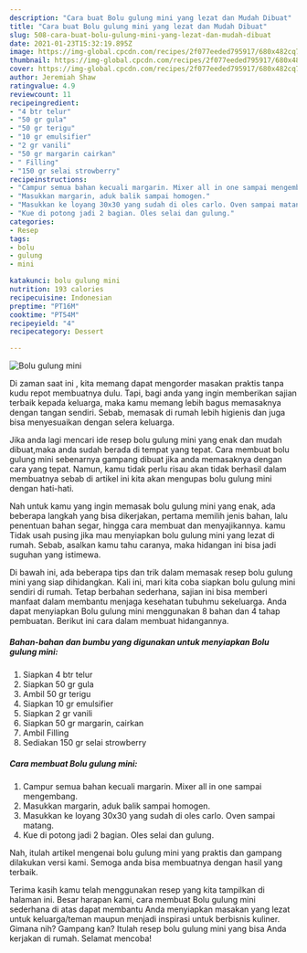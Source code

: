 ```yaml
---
description: "Cara buat Bolu gulung mini yang lezat dan Mudah Dibuat"
title: "Cara buat Bolu gulung mini yang lezat dan Mudah Dibuat"
slug: 508-cara-buat-bolu-gulung-mini-yang-lezat-dan-mudah-dibuat
date: 2021-01-23T15:32:19.895Z
image: https://img-global.cpcdn.com/recipes/2f077eeded795917/680x482cq70/bolu-gulung-mini-foto-resep-utama.jpg
thumbnail: https://img-global.cpcdn.com/recipes/2f077eeded795917/680x482cq70/bolu-gulung-mini-foto-resep-utama.jpg
cover: https://img-global.cpcdn.com/recipes/2f077eeded795917/680x482cq70/bolu-gulung-mini-foto-resep-utama.jpg
author: Jeremiah Shaw
ratingvalue: 4.9
reviewcount: 11
recipeingredient:
- "4 btr telur"
- "50 gr gula"
- "50 gr terigu"
- "10 gr emulsifier"
- "2 gr vanili"
- "50 gr margarin cairkan"
- " Filling"
- "150 gr selai strowberry"
recipeinstructions:
- "Campur semua bahan kecuali margarin. Mixer all in one sampai mengembang."
- "Masukkan margarin, aduk balik sampai homogen."
- "Masukkan ke loyang 30x30 yang sudah di oles carlo. Oven sampai matang."
- "Kue di potong jadi 2 bagian. Oles selai dan gulung."
categories:
- Resep
tags:
- bolu
- gulung
- mini

katakunci: bolu gulung mini 
nutrition: 193 calories
recipecuisine: Indonesian
preptime: "PT16M"
cooktime: "PT54M"
recipeyield: "4"
recipecategory: Dessert

---
```



![Bolu gulung mini](https://img-global.cpcdn.com/recipes/2f077eeded795917/680x482cq70/bolu-gulung-mini-foto-resep-utama.jpg)

Di zaman  saat ini , kita memang dapat mengorder masakan praktis tanpa kudu repot membuatnya dulu. Tapi, bagi anda yang ingin memberikan sajian terbaik kepada keluarga, maka kamu memang lebih bagus memasaknya dengan tangan sendiri. Sebab, memasak di rumah lebih higienis dan juga bisa menyesuaikan dengan selera keluarga.

Jika anda lagi mencari ide resep bolu gulung mini yang enak dan mudah dibuat,maka anda sudah berada di tempat yang tepat. Cara membuat bolu gulung mini  sebenarnya gampang dibuat jika anda memasaknya dengan cara yang tepat. Namun, kamu tidak perlu risau akan tidak berhasil dalam membuatnya 
sebab di artikel ini kita akan mengupas bolu gulung mini dengan hati-hati.  



Nah untuk kamu yang ingin memasak bolu gulung mini yang enak, ada beberapa langkah yang bisa dikerjakan, pertama memilih jenis bahan, lalu penentuan bahan segar, hingga cara membuat dan menyajikannya. kamu Tidak usah pusing jika mau menyiapkan bolu gulung mini yang lezat di rumah. Sebab, asalkan kamu  tahu caranya, maka hidangan ini bisa jadi suguhan yang istimewa.

Di bawah ini, ada beberapa tips dan trik dalam memasak resep bolu gulung mini yang siap dihidangkan. Kali ini, mari kita coba siapkan bolu gulung mini sendiri di rumah. Tetap berbahan sederhana, sajian ini bisa memberi manfaat dalam membantu menjaga kesehatan tubuhmu sekeluarga. Anda dapat menyiapkan Bolu gulung mini menggunakan 8 bahan dan 4 tahap pembuatan. Berikut ini cara dalam membuat hidangannya.

<!--inarticleads1-->

##### Bahan-bahan dan bumbu yang digunakan untuk menyiapkan Bolu gulung mini:

1. Siapkan 4 btr telur
1. Siapkan 50 gr gula
1. Ambil 50 gr terigu
1. Siapkan 10 gr emulsifier
1. Siapkan 2 gr vanili
1. Siapkan 50 gr margarin, cairkan
1. Ambil  Filling
1. Sediakan 150 gr selai strowberry




<!--inarticleads2-->

##### Cara membuat Bolu gulung mini:

1. Campur semua bahan kecuali margarin. Mixer all in one sampai mengembang.
1. Masukkan margarin, aduk balik sampai homogen.
1. Masukkan ke loyang 30x30 yang sudah di oles carlo. Oven sampai matang.
1. Kue di potong jadi 2 bagian. Oles selai dan gulung.




Nah, itulah artikel mengenai  bolu gulung mini  yang praktis dan gampang dilakukan versi kami. Semoga anda bisa membuatnya dengan hasil yang terbaik. 

Terima kasih kamu telah menggunakan resep yang kita tampilkan di halaman ini. Besar harapan kami, cara membuat  Bolu gulung mini sederhana di atas dapat membantu Anda menyiapkan masakan yang lezat untuk keluarga/teman maupun menjadi inspirasi untuk berbisnis kuliner. Gimana nih? Gampang kan? Itulah resep bolu gulung mini yang bisa Anda kerjakan di rumah. Selamat mencoba!

